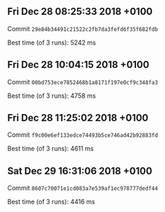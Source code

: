 ## Fri Dec 28 08:25:33 2018 +0100

Commit `29e84b34491c21522c2fb7da3fefd6f35f682fdb`

Best time (of 3 runs): 5242 ms

## Fri Dec 28 10:04:15 2018 +0100

Commit `00bd753ece7852468b1a8171f197e0cf9c348fa3`

Best time (of 3 runs): 4758 ms

## Fri Dec 28 11:25:02 2018 +0100

Commit `f9c00e6ef133edce74493b5ce746ad42b92883fd`

Best time (of 3 runs): 4611 ms

## Sat Dec 29 16:31:06 2018 +0100

Commit `8607c70071e1cd083a7e539af1ec978777dedf44`

Best time (of 3 runs): 4416 ms
